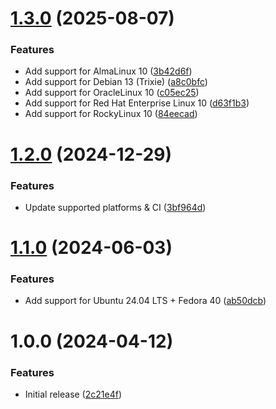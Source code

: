 # [1.3.0](https://github.com/de-it-krachten/ansible-role-sysctl/compare/v1.2.0...v1.3.0) (2025-08-07)


### Features

* Add support for AlmaLinux 10 ([3b42d6f](https://github.com/de-it-krachten/ansible-role-sysctl/commit/3b42d6fb859bd1cce32c843f8df53e4dbecfda49))
* Add support for Debian 13 (Trixie) ([a8c0bfc](https://github.com/de-it-krachten/ansible-role-sysctl/commit/a8c0bfcc62213d32473c1432598ec3c58f85c0dd))
* Add support for OracleLinux 10 ([c05ec25](https://github.com/de-it-krachten/ansible-role-sysctl/commit/c05ec251e993d12b101d0e97372ffda61decba97))
* Add support for Red Hat Enterprise Linux 10 ([d63f1b3](https://github.com/de-it-krachten/ansible-role-sysctl/commit/d63f1b386852c764a96256525b1680d997e6a1fe))
* Add support for RockyLinux 10 ([84eecad](https://github.com/de-it-krachten/ansible-role-sysctl/commit/84eecad82878b35608597900f0a4d8ab8af29395))

# [1.2.0](https://github.com/de-it-krachten/ansible-role-sysctl/compare/v1.1.0...v1.2.0) (2024-12-29)


### Features

* Update supported platforms & CI ([3bf964d](https://github.com/de-it-krachten/ansible-role-sysctl/commit/3bf964d12493207f728e6c90856df3c837cdc410))

# [1.1.0](https://github.com/de-it-krachten/ansible-role-sysctl/compare/v1.0.0...v1.1.0) (2024-06-03)


### Features

* Add support for Ubuntu 24.04 LTS + Fedora 40 ([ab50dcb](https://github.com/de-it-krachten/ansible-role-sysctl/commit/ab50dcb4c55ab9839f6eb89e7a20dc8e15bc1898))

# 1.0.0 (2024-04-12)


### Features

* Initial release ([2c21e4f](https://github.com/de-it-krachten/ansible-role-sysctl/commit/2c21e4f58fceabb8d0116805d7aeebac0b19e8ce))
